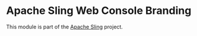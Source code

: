 # Apache Sling Web Console Branding

This module is part of the [Apache Sling](https://sling.apache.org) project.
